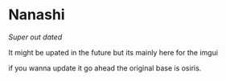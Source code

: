 # Nanashi


*Super out dated*

It might be upated in the future but its mainly here for the imgui 

if you wanna update it go ahead the original base is osiris.
